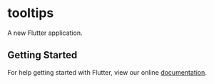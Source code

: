 # tooltips

A new Flutter application.

## Getting Started

For help getting started with Flutter, view our online
[documentation](https://flutter.io/).
